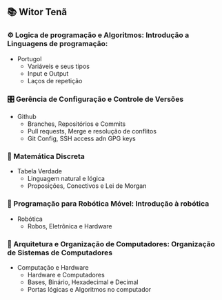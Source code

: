 ## 📚 Witor Tenã 

### ⚙ Logica de programação e Algoritmos: Introdução a Linguagens de programação:
- Portugol
  - Variáveis e seus tipos
  - Input e Output
  - Laços de repetição

### 🎛 Gerência de Configuração e Controle de Versões
- Github
  - Branches, Repositórios e Commits
  - Pull requests, Merge e resolução de conflitos
  - Git Config, SSH access adn GPG keys

### 🧮 Matemática Discreta
- Tabela Verdade
  - Linguagem natural e lógica
  - Proposições, Conectivos e Lei de Morgan

### 📡 Programação para Robótica Móvel: Introdução à robótica
- Robótica
  - Robos, Eletrônica e Hardware

### 💾 Arquitetura e Organização de Computadores: Organização de Sistemas de Computadores
- Computação e Hardware
  - Hardware e Computadores
  - Bases, Binário, Hexadecimal e Decimal
  - Portas lógicas e Algoritmos no computador
